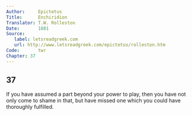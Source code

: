 ```yaml
---
Author:     Epictetus  
Title:      Enchiridion  
Translator: T.W. Rolleston  
Date:       1881  
Source:
   label: letsreadgreek.com
   url: http://www.letsreadgreek.com/epictetus/rolleston.htm
Code:       twr  
Chapter: 37
---
```

##  37

If you have assumed a part beyond your power to play, then you have not only
come to shame in that, but have missed one which you could have thoroughly
fulfilled.



